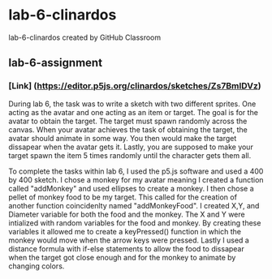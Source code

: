 # lab-6-clinardos
lab-6-clinardos created by GitHub Classroom

## lab-6-assignment 
### [Link] (https://editor.p5js.org/clinardos/sketches/Zs7BmIDVz)
<p> During lab 6, the task was to write a sketch with two different sprites. One acting as the avatar and one acting as an item or target. The goal is for the avatar to obtain the target. The target must spawn randomly across the canvas. When your avatar achieves the task of obtaining the target, the avatar should animate in some way. You then would make the target dissapear when the avatar gets it. Lastly, you are supposed to make your target spawn the item 5 times randomly until the character gets them all.
  
<p> To complete the tasks within lab 6, I used the p5.js software and used a 400 by 400 sketch. I chose a monkey for my avatar meaning I created a function called "addMonkey" and used ellipses to create a monkey. I then chose a pellet of monkey food to be my target. This called for the creation of another function coincidenlty named "addMonkeyFood". I created X,Y, and Diameter variable for both the food and the monkey. The X and Y were intialized with random variables for the food and monkey. By creating these variables it allowed me to create a keyPressed() function in which the monkey would move when the arrow keys were pressed. Lastly I used a distance formula with if-else statements to allow the food to dissapear when the target got close enough and for the monkey to animate by changing colors. 
